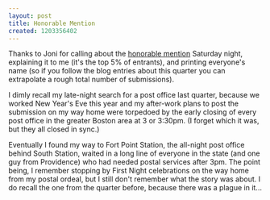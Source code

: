 ```yaml
---
layout: post
title: Honorable Mention
created: 1203356402
---
```

Thanks to Joni for calling about the [honorable mention](http://wotfblog.galaxypress.com/2008/02/more-honorable-mentions-for-1st-quarter.html) Saturday night, explaining it to me (it's the top 5% of entrants), and printing everyone's name (so if you follow the blog entries about this quarter you can extrapolate a rough total number of submissions).<!--more-->

I dimly recall my late-night search for a post office last quarter, because we worked New Year's Eve this year and my after-work plans to post the submission on my way home were torpedoed by the early closing of every post office in the greater Boston area at 3 or 3:30pm.  (I forget which it was, but they all closed in sync.)

Eventually I found my way to Fort Point Station, the all-night post office behind South Station, waited in a long line of everyone in the state (and one guy from Providence) who had needed postal services after 3pm.  The point being, I remember stopping by First Night celebrations on the way home from my postal ordeal, but I still don't remember what the story was about.  I do recall the one from the quarter before, because there was a plague in it...
